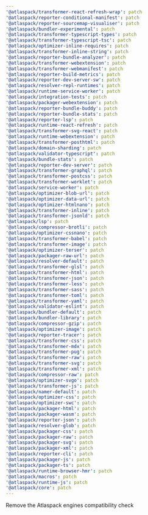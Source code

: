 ```yaml
---
'@atlaspack/transformer-react-refresh-wrap': patch
'@atlaspack/reporter-conditional-manifest': patch
'@atlaspack/reporter-sourcemap-visualiser': patch
'@atlaspack/bundler-experimental': patch
'@atlaspack/transformer-typescript-types': patch
'@atlaspack/transformer-typescript-tsc': patch
'@atlaspack/optimizer-inline-requires': patch
'@atlaspack/transformer-inline-string': patch
'@atlaspack/reporter-bundle-analyzer': patch
'@atlaspack/transformer-webextension': patch
'@atlaspack/transformer-webmanifest': patch
'@atlaspack/reporter-build-metrics': patch
'@atlaspack/reporter-dev-server-sw': patch
'@atlaspack/resolver-repl-runtimes': patch
'@atlaspack/runtime-service-worker': patch
'@atlaspack/integration-tests': patch
'@atlaspack/packager-webextension': patch
'@atlaspack/reporter-bundle-buddy': patch
'@atlaspack/reporter-bundle-stats': patch
'@atlaspack/reporter-lsp': patch
'@atlaspack/runtime-react-refresh': patch
'@atlaspack/transformer-svg-react': patch
'@atlaspack/runtime-webextension': patch
'@atlaspack/transformer-posthtml': patch
'@atlaspack/domain-sharding': patch
'@atlaspack/validator-typescript': patch
'@atlaspack/bundle-stats': patch
'@atlaspack/reporter-dev-server': patch
'@atlaspack/transformer-graphql': patch
'@atlaspack/transformer-postcss': patch
'@atlaspack/transformer-worklet': patch
'@atlaspack/service-worker': patch
'@atlaspack/optimizer-blob-url': patch
'@atlaspack/optimizer-data-url': patch
'@atlaspack/optimizer-htmlnano': patch
'@atlaspack/transformer-inline': patch
'@atlaspack/transformer-jsonld': patch
'@atlaspack/lsp': patch
'@atlaspack/compressor-brotli': patch
'@atlaspack/optimizer-cssnano': patch
'@atlaspack/transformer-babel': patch
'@atlaspack/transformer-image': patch
'@atlaspack/optimizer-terser': patch
'@atlaspack/packager-raw-url': patch
'@atlaspack/resolver-default': patch
'@atlaspack/transformer-glsl': patch
'@atlaspack/transformer-html': patch
'@atlaspack/transformer-json': patch
'@atlaspack/transformer-less': patch
'@atlaspack/transformer-sass': patch
'@atlaspack/transformer-toml': patch
'@atlaspack/transformer-yaml': patch
'@atlaspack/validator-eslint': patch
'@atlaspack/bundler-default': patch
'@atlaspack/bundler-library': patch
'@atlaspack/compressor-gzip': patch
'@atlaspack/optimizer-image': patch
'@atlaspack/reporter-tracer': patch
'@atlaspack/transformer-css': patch
'@atlaspack/transformer-mdx': patch
'@atlaspack/transformer-pug': patch
'@atlaspack/transformer-raw': patch
'@atlaspack/transformer-svg': patch
'@atlaspack/transformer-xml': patch
'@atlaspack/compressor-raw': patch
'@atlaspack/optimizer-svgo': patch
'@atlaspack/transformer-js': patch
'@atlaspack/namer-default': patch
'@atlaspack/optimizer-css': patch
'@atlaspack/optimizer-swc': patch
'@atlaspack/packager-html': patch
'@atlaspack/packager-wasm': patch
'@atlaspack/reporter-json': patch
'@atlaspack/resolver-glob': patch
'@atlaspack/packager-css': patch
'@atlaspack/packager-raw': patch
'@atlaspack/packager-svg': patch
'@atlaspack/packager-xml': patch
'@atlaspack/reporter-cli': patch
'@atlaspack/packager-js': patch
'@atlaspack/packager-ts': patch
'@atlaspack/runtime-browser-hmr': patch
'@atlaspack/macros': patch
'@atlaspack/runtime-js': patch
'@atlaspack/core': patch
---
```


Remove the Atlaspack engines compatibility check
